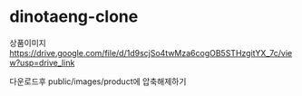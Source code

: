 # dinotaeng-clone

상품이미지
https://drive.google.com/file/d/1d9scjSo4twMza6cogOB5STHzgitYX_7c/view?usp=drive_link

다운로드후 public/images/product에 압축해제하기